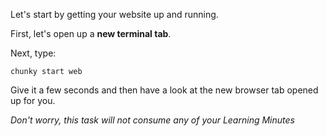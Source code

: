 Let's start by getting your website up and running.

First, let's open up a **new terminal tab**.

Next, type:

```  
chunky start web
```

Give it a few seconds and then have a look at the new browser tab opened up for you.

*Don't worry, this task will not consume any of your Learning Minutes*
